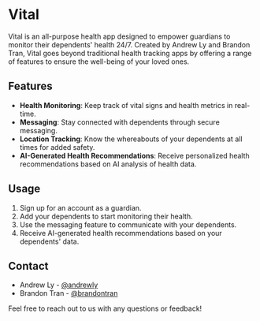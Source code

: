 # Vital

Vital is an all-purpose health app designed to empower guardians to monitor their dependents' health 24/7. Created by Andrew Ly and Brandon Tran, Vital goes beyond traditional health tracking apps by offering a range of features to ensure the well-being of your loved ones.

## Features

- **Health Monitoring**: Keep track of vital signs and health metrics in real-time.
- **Messaging**: Stay connected with dependents through secure messaging.
- **Location Tracking**: Know the whereabouts of your dependents at all times for added safety.
- **AI-Generated Health Recommendations**: Receive personalized health recommendations based on AI analysis of health data.

## Usage

1. Sign up for an account as a guardian.
2. Add your dependents to start monitoring their health.
3. Use the messaging feature to communicate with your dependents.
4. Receive AI-generated health recommendations based on your dependents' data.

## Contact

- Andrew Ly - [@andrewly](https://github.com/andrewly)
- Brandon Tran - [@brandontran](https://github.com/brandontran)

Feel free to reach out to us with any questions or feedback!
